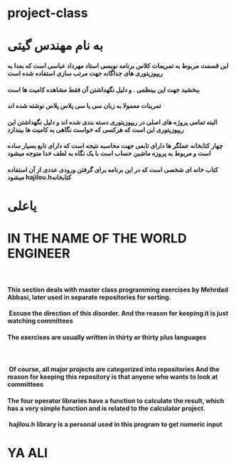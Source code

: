 # project-class
<h1>
به نام مهندس گیتی 
 </h1>
 <h4>
این قسمت مربوط به تمریمات کلاس برنامه نویسی استاد مهرداد عباسی است که بعدا به ریپوزیتوری های جداگانه جهت  مرتب سازی استفاده شده است
</h4>
<h4>
 ببخشید جهت این بینظمی . و دلیل نگهداشتن آن فقط مشاهده کامیت ها است
</h4>
<h4>
تمرینات معمولا به زبان سی یا سی پلاس پلاس  نوشته شده اند
 </h4>
 <h4>
 البته تمامی پروژه های اصلی در ریپوزیتوری دسته بندی شده اند
و دلیل نگهداشتن این ریپوزیتوری این است که هرکسی که خواست نگاهی به کامیت ها بیندازد
</h4>
<h4>
چهار کتابخانه عملگر ها دارای تابعی  جهت محاسبه نتیجه است که دارای تابع بسیار ساده است و مربوط به پروزه ماشین حساب است با یک نگاه به لطف خدا متوجه میشود
</h4>
<h4>
 کتاب خانه ای شخصی است که در این برنامه برای گرفتن ورودی عددی از آن استفاده میشود  hajilou.hکتابخانه
</h4>
<h1>
یاعلی
</h1>


<h1>
IN THE NAME OF THE WORLD ENGINEER
 </h1>
 <h4>
This section deals with master class programming exercises by Mehrdad Abbasi, later used in separate repositories for sorting.
</h4>
<h4>
 Excuse the direction of this disorder. And the reason for keeping it is just watching committees
</h4>
<h4>
The exercises are usually written in thirty or thirty plus languages
 </h4>
 <h4>
 Of course, all major projects are categorized into repositories
And the reason for keeping this repository is that anyone who wants to look at committees
</h4>
<h4>
The four operator libraries have a function to calculate the result, which has a very simple function and is related to the calculator project.
</h4>
<h4>
 hajilou.h library is a personal  used in this program to get numeric input 
</h4>
<h1>
YA ALI
</h1>
